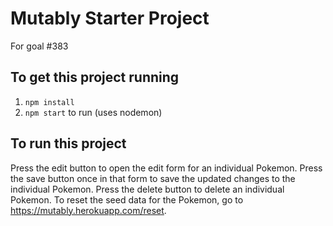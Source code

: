 # Mutably Starter Project
For goal #383

## To get this project running
1. `npm install`
1. `npm start` to run (uses nodemon)

## To run this project
Press the edit button to open the edit form for an individual Pokemon.
Press the save button once in that form to save the updated changes to the individual Pokemon.
Press the delete button to delete an individual Pokemon.
To reset the seed data for the Pokemon, go to https://mutably.herokuapp.com/reset.
